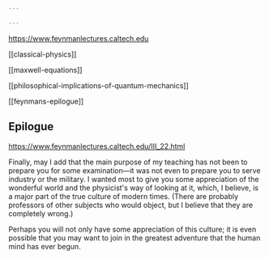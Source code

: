 ```yaml
---

---
```


<https://www.feynmanlectures.caltech.edu>

[[classical-physics]]

[[maxwell-equations]]

[[philosophical-implications-of-quantum-mechanics]]

[[feynmans-epilogue]]


## Epilogue

<https://www.feynmanlectures.caltech.edu/III_22.html>

Finally, may I add that the main purpose of my teaching has not been to prepare you for some examination—it was not even to prepare you to serve industry or the military. I wanted most to give you some appreciation of the wonderful world and the physicist's way of looking at it, which, I believe, is a major part of the true culture of modern times. (There are probably professors of other subjects who would object, but I believe that they are completely wrong.)

Perhaps you will not only have some appreciation of this culture; it is even possible that you may want to join in the greatest adventure that the human mind has ever begun.

